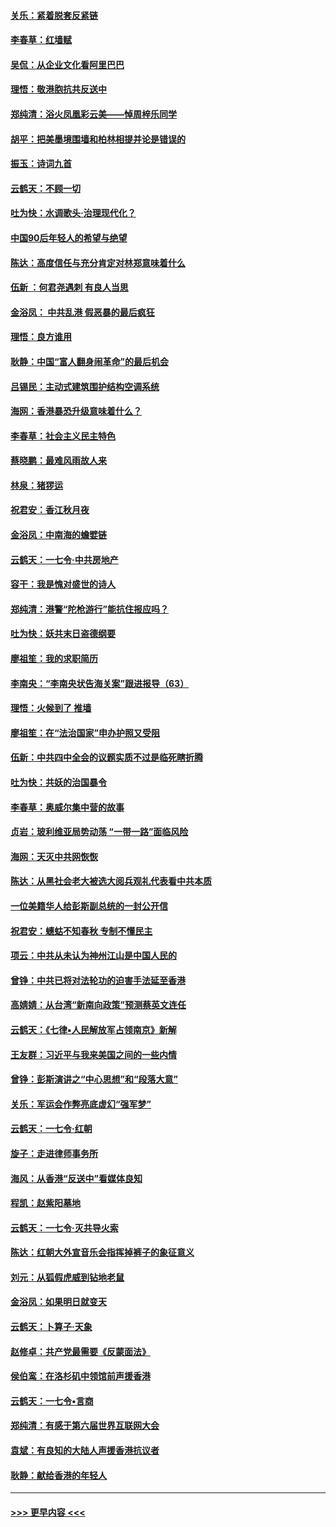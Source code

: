 #### [关乐：紧着脱套反紧链](../pages/nsc993/n11649069.md?t=11121344) 
#### [李春草：红墙赋](../pages/nsc993/n11646389.md?t=11121344) 
#### [吴侃：从企业文化看阿里巴巴](../pages/nsc993/n11645476.md?t=11121344) 
#### [理悟：敬港胞抗共反送中](../pages/nsc993/n11645466.md?t=11121344) 
#### [郑纯清：浴火凤凰彩云美——悼周梓乐同学](../pages/nsc993/n11645155.md?t=11121344) 
#### [胡平：把美墨境围墙和柏林相提并论是错误的](../pages/nsc993/n11645134.md?t=11121344) 
#### [振玉：诗词九首](../pages/nsc993/n11644081.md?t=11121344) 
#### [云鹤天：不顾一切](../pages/nsc993/n11643508.md?t=11121344) 
#### [吐为快：水调歌头·治理现代化？](../pages/nsc993/n11643485.md?t=11121344) 
#### [中国90后年轻人的希望与绝望](../pages/nsc993/n11642317.md?t=11121344) 
#### [陈达：高度信任与充分肯定对林郑意味着什么](../pages/nsc993/n11641441.md?t=11121344) 
#### [伍新 ：何君尧遇刺 有良人当思](../pages/nsc993/n11641503.md?t=11121344) 
#### [金浴凤： 中共乱港  假恶暴的最后疯狂](../pages/nsc993/n11641495.md?t=11121344) 
#### [理悟：良方谁用](../pages/nsc993/n11641463.md?t=11121344) 
#### [耿静：中国“富人翻身闹革命”的最后机会](../pages/nsc993/n11640655.md?t=11121344) 
#### [吕锡民：主动式建筑围护结构空调系统](../pages/nsc993/n11640168.md?t=11121344) 
#### [海网：香港暴恐升级意味着什么？](../pages/nsc993/n11635904.md?t=11121344) 
#### [李春草：社会主义民主特色](../pages/nsc993/n11634657.md?t=11121344) 
#### [蔡晓鹏：最难风雨故人来](../pages/nsc993/n11633145.md?t=11121344) 
#### [林泉：猪猡运](../pages/nsc993/n11631469.md?t=11121344) 
#### [祝君安：香江秋月夜](../pages/nsc993/n11631440.md?t=11121344) 
#### [金浴凤：中南海的蟾嬖链](../pages/nsc993/n11631290.md?t=11121344) 
#### [云鹤天：一七令·中共房地产](../pages/nsc993/n11630084.md?t=11121344) 
#### [容干：我是愧对盛世的诗人](../pages/nsc993/n11630059.md?t=11121344) 
#### [郑纯清：港警“陀枪游行”能抗住报应吗？](../pages/nsc993/n11629999.md?t=11121344) 
#### [吐为快：妖共末日盗德纲要](../pages/nsc993/n11628610.md?t=11121344) 
#### [廖祖笙：我的求职简历](../pages/nsc993/n11628492.md?t=11121344) 
#### [李南央：“李南央状告海关案”跟进报导（63）](../pages/nsc993/n11627039.md?t=11121344) 
#### [理悟：火候到了 推墙](../pages/nsc993/n11626917.md?t=11121344) 
#### [廖祖笙：在“法治国家”申办护照又受阻](../pages/nsc993/n11626500.md?t=11121344) 
#### [伍新：中共四中全会的议题实质不过是临死瞎折腾](../pages/nsc993/n11621774.md?t=11121344) 
#### [吐为快：共妖的治国暴令](../pages/nsc993/n11621401.md?t=11121344) 
#### [李春草：奥威尔集中营的故事](../pages/nsc993/n11621373.md?t=11121344) 
#### [贞岩：玻利维亚局势动荡 “一带一路”面临风险](../pages/nsc993/n11619480.md?t=11121344) 
#### [海网：天灭中共网恢恢](../pages/nsc993/n11618261.md?t=11121344) 
#### [陈达：从黑社会老大被选大阅兵观礼代表看中共本质](../pages/nsc993/n11618229.md?t=11121344) 
#### [一位美籍华人给彭斯副总统的一封公开信](../pages/nsc993/n11616906.md?t=11121344) 
#### [祝君安：蟪蛄不知春秋  专制不懂民主](../pages/nsc993/n11616882.md?t=11121344) 
#### [项云：中共从未认为神州江山是中国人民的](../pages/nsc993/n11616763.md?t=11121344) 
#### [曾铮：中共已将对法轮功的迫害手法延至香港](../pages/nsc993/n11616561.md?t=11121344) 
#### [高婧婧：从台湾“新南向政策”预测蔡英文连任](../pages/nsc993/n11616518.md?t=11121344) 
#### [云鹤天：《七律▪人民解放军占领南京》新解](../pages/nsc993/n11616490.md?t=11121344) 
#### [王友群：习近平与我来美国之间的一些内情](../pages/nsc993/n11615052.md?t=11121344) 
#### [曾铮：彭斯演讲之“中心思想”和“段落大意”](../pages/nsc993/n11615020.md?t=11121344) 
#### [关乐：军运会作弊亮底虚幻“强军梦”](../pages/nsc993/n11615008.md?t=11121344) 
#### [云鹤天：一七令‧红朝](../pages/nsc993/n11615000.md?t=11121344) 
#### [旋子：走进律师事务所](../pages/nsc993/n11614894.md?t=11121344) 
#### [海风：从香港“反送中”看媒体良知](../pages/nsc993/n11614480.md?t=11121344) 
#### [程凯：赵紫阳墓地](../pages/nsc993/n11614464.md?t=11121344) 
#### [云鹤天：一七令‧灭共导火索](../pages/nsc993/n11613471.md?t=11121344) 
#### [陈达：红朝大外宣音乐会指挥掉裤子的象征意义](../pages/nsc993/n11613456.md?t=11121344) 
#### [刘元：从狐假虎威到钻地老鼠](../pages/nsc993/n11612832.md?t=11121344) 
#### [金浴凤：如果明日就变天](../pages/nsc993/n11611135.md?t=11121344) 
#### [云鹤天：卜算子‧天象](../pages/nsc993/n11609023.md?t=11121344) 
#### [赵修卓：共产党最需要《反蒙面法》](../pages/nsc993/n11608006.md?t=11121344) 
#### [侯伯鸾：在洛杉矶中领馆前声援香港](../pages/nsc993/n11607802.md?t=11121344) 
#### [云鹤天：一七令•言商](../pages/nsc993/n11606248.md?t=11121344) 
#### [郑纯清：有感于第六届世界互联网大会](../pages/nsc993/n11604718.md?t=11121344) 
#### [袁斌：有良知的大陆人声援香港抗议者](../pages/nsc993/n11603673.md?t=11121344) 
#### [耿静：献给香港的年轻人](../pages/nsc993/n11602462.md?t=11121344) 

----
#### [ >>> 更早内容 <<< ](../indexes/nsc993-earlier.md)
